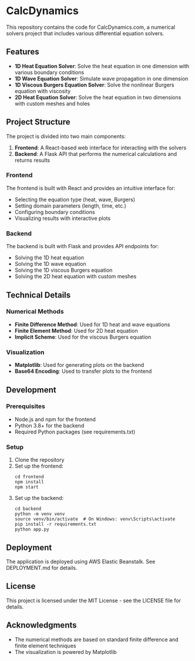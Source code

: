 # CalcDynamics

This repository contains the code for CalcDynamics.com, a numerical solvers project that includes various differential equation solvers.

## Features

- **1D Heat Equation Solver**: Solve the heat equation in one dimension with various boundary conditions
- **1D Wave Equation Solver**: Simulate wave propagation in one dimension
- **1D Viscous Burgers Equation Solver**: Solve the nonlinear Burgers equation with viscosity
- **2D Heat Equation Solver**: Solve the heat equation in two dimensions with custom meshes and holes

## Project Structure

The project is divided into two main components:

1. **Frontend**: A React-based web interface for interacting with the solvers
2. **Backend**: A Flask API that performs the numerical calculations and returns results

### Frontend

The frontend is built with React and provides an intuitive interface for:

- Selecting the equation type (heat, wave, Burgers)
- Setting domain parameters (length, time, etc.)
- Configuring boundary conditions
- Visualizing results with interactive plots

### Backend

The backend is built with Flask and provides API endpoints for:

- Solving the 1D heat equation
- Solving the 1D wave equation
- Solving the 1D viscous Burgers equation
- Solving the 2D heat equation with custom meshes

## Technical Details

### Numerical Methods

- **Finite Difference Method**: Used for 1D heat and wave equations
- **Finite Element Method**: Used for 2D heat equation
- **Implicit Scheme**: Used for the viscous Burgers equation

### Visualization

- **Matplotlib**: Used for generating plots on the backend
- **Base64 Encoding**: Used to transfer plots to the frontend

## Development

### Prerequisites

- Node.js and npm for the frontend
- Python 3.8+ for the backend
- Required Python packages (see requirements.txt)

### Setup

1. Clone the repository
2. Set up the frontend:
   ```
   cd frontend
   npm install
   npm start
   ```
3. Set up the backend:
   ```
   cd backend
   python -m venv venv
   source venv/bin/activate  # On Windows: venv\Scripts\activate
   pip install -r requirements.txt
   python app.py
   ```

## Deployment

The application is deployed using AWS Elastic Beanstalk. See DEPLOYMENT.md for details.

## License

This project is licensed under the MIT License - see the LICENSE file for details.

## Acknowledgments

- The numerical methods are based on standard finite difference and finite element techniques
- The visualization is powered by Matplotlib 